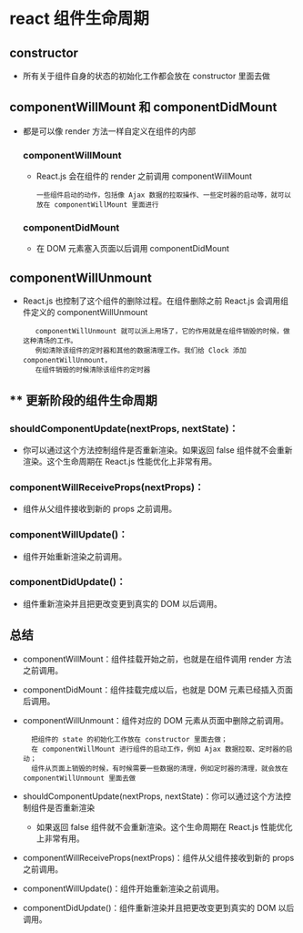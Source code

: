 # react 组件生命周期

## constructor 
  - 所有关于组件自身的状态的初始化工作都会放在 constructor 里面去做

## componentWillMount 和 componentDidMount 
  - 都是可以像 render 方法一样自定义在组件的内部
    ### componentWillMount
      - React.js 会在组件的 render 之前调用 componentWillMount
      
            一些组件启动的动作，包括像 Ajax 数据的拉取操作、一些定时器的启动等，就可以放在 componentWillMount 里面进行
    ### componentDidMount
      - 在 DOM 元素塞入页面以后调用 componentDidMount
      
## componentWillUnmount
   - React.js 也控制了这个组件的删除过程。在组件删除之前 React.js 会调用组件定义的 componentWillUnmount
   
            componentWillUnmount 就可以派上用场了，它的作用就是在组件销毁的时候，做这种清场的工作。
            例如清除该组件的定时器和其他的数据清理工作。我们给 Clock 添加 componentWillUnmount，
            在组件销毁的时候清除该组件的定时器


## ** 更新阶段的组件生命周期

### shouldComponentUpdate(nextProps, nextState)：
  - 你可以通过这个方法控制组件是否重新渲染。如果返回 false 组件就不会重新渲染。这个生命周期在 React.js 性能优化上非常有用。
### componentWillReceiveProps(nextProps)：
  - 组件从父组件接收到新的 props 之前调用。
### componentWillUpdate()：
  - 组件开始重新渲染之前调用。
### componentDidUpdate()：
  - 组件重新渲染并且把更改变更到真实的 DOM 以后调用。










## 总结 

  - componentWillMount：组件挂载开始之前，也就是在组件调用 render 方法之前调用。
  - componentDidMount：组件挂载完成以后，也就是 DOM 元素已经插入页面后调用。
  - componentWillUnmount：组件对应的 DOM 元素从页面中删除之前调用。
  
          把组件的 state 的初始化工作放在 constructor 里面去做；
          在 componentWillMount 进行组件的启动工作，例如 Ajax 数据拉取、定时器的启动；
          组件从页面上销毁的时候，有时候需要一些数据的清理，例如定时器的清理，就会放在 componentWillUnmount 里面去做
          
  - shouldComponentUpdate(nextProps, nextState)：你可以通过这个方法控制组件是否重新渲染
     - 如果返回 false 组件就不会重新渲染。这个生命周期在 React.js 性能优化上非常有用。
  - componentWillReceiveProps(nextProps)：组件从父组件接收到新的 props 之前调用。
  - componentWillUpdate()：组件开始重新渲染之前调用。
  - componentDidUpdate()：组件重新渲染并且把更改变更到真实的 DOM 以后调用。






 